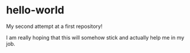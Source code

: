 # hello-world

My second attempt at a first repository!

I am really hoping that this will somehow stick and actually help me in my job.
